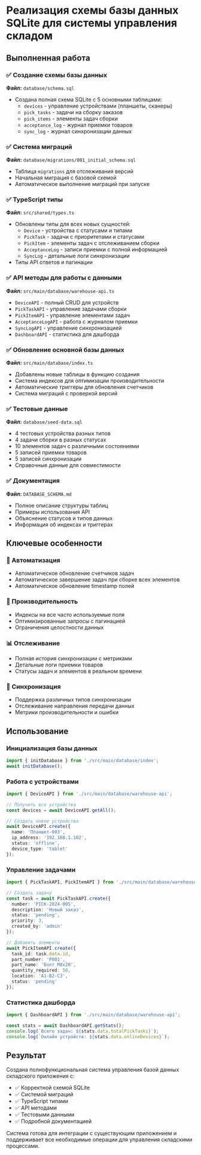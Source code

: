 # Реализация схемы базы данных SQLite для системы управления складом

## Выполненная работа

### ✅ Создание схемы базы данных

**Файл:** `database/schema.sql`
- Создана полная схема SQLite с 5 основными таблицами:
  - `devices` - управление устройствами (планшеты, сканеры)
  - `pick_tasks` - задачи на сборку заказов
  - `pick_items` - элементы задач сборки
  - `acceptance_log` - журнал приемки товаров
  - `sync_log` - журнал синхронизации данных

### ✅ Система миграций

**Файл:** `database/migrations/001_initial_schema.sql`
- Таблица `migrations` для отслеживания версий
- Начальная миграция с базовой схемой
- Автоматическое выполнение миграций при запуске

### ✅ TypeScript типы

**Файл:** `src/shared/types.ts`
- Обновлены типы для всех новых сущностей:
  - `Device` - устройства с статусами и типами
  - `PickTask` - задачи с приоритетами и статусами
  - `PickItem` - элементы задач с отслеживанием сборки
  - `AcceptanceLog` - записи приемки с полной информацией
  - `SyncLog` - детальные логи синхронизации
- Типы API ответов и пагинации

### ✅ API методы для работы с данными

**Файл:** `src/main/database/warehouse-api.ts`
- `DeviceAPI` - полный CRUD для устройств
- `PickTaskAPI` - управление задачами сборки
- `PickItemAPI` - управление элементами задач
- `AcceptanceLogAPI` - работа с журналом приемки
- `SyncLogAPI` - управление синхронизацией
- `DashboardAPI` - статистика для дашборда

### ✅ Обновление основной базы данных

**Файл:** `src/main/database/index.ts`
- Добавлены новые таблицы в функцию создания
- Система индексов для оптимизации производительности
- Автоматические триггеры для обновления счетчиков
- Система миграций с проверкой версий

### ✅ Тестовые данные

**Файл:** `database/seed-data.sql`
- 4 тестовых устройства разных типов
- 4 задачи сборки в разных статусах
- 10 элементов задач с различными состояниями
- 5 записей приемки товаров
- 5 записей синхронизации
- Справочные данные для совместимости

### ✅ Документация

**Файл:** `DATABASE_SCHEMA.md`
- Полное описание структуры таблиц
- Примеры использования API
- Объяснение статусов и типов данных
- Информация об индексах и триггерах

## Ключевые особенности

### 🔧 Автоматизация
- Автоматическое обновление счетчиков задач
- Автоматическое завершение задач при сборке всех элементов
- Автоматическое обновление timestamp полей

### 🚀 Производительность
- Индексы на все часто используемые поля
- Оптимизированные запросы с пагинацией
- Ограничения целостности данных

### 📊 Отслеживание
- Полная история синхронизации с метриками
- Детальные логи приемки товаров
- Статусы задач и элементов в реальном времени

### 🔄 Синхронизация
- Поддержка различных типов синхронизации
- Отслеживание направления передачи данных
- Метрики производительности и ошибки

## Использование

### Инициализация базы данных
```typescript
import { initDatabase } from './src/main/database/index';
await initDatabase();
```

### Работа с устройствами
```typescript
import { DeviceAPI } from './src/main/database/warehouse-api';

// Получить все устройства
const devices = await DeviceAPI.getAll();

// Создать новое устройство
await DeviceAPI.create({
  name: 'Планшет-003',
  ip_address: '192.168.1.102',
  status: 'offline',
  device_type: 'tablet'
});
```

### Управление задачами
```typescript
import { PickTaskAPI, PickItemAPI } from './src/main/database/warehouse-api';

// Создать задачу
const task = await PickTaskAPI.create({
  number: 'PICK-2024-005',
  description: 'Новый заказ',
  status: 'pending',
  priority: 3,
  created_by: 'admin'
});

// Добавить элементы
await PickItemAPI.create({
  task_id: task.data.id,
  part_number: 'P001',
  part_name: 'Болт М8x20',
  quantity_required: 50,
  location: 'A1-B2-C3',
  status: 'pending'
});
```

### Статистика дашборда
```typescript
import { DashboardAPI } from './src/main/database/warehouse-api';

const stats = await DashboardAPI.getStats();
console.log(`Всего задач: ${stats.data.totalPickTasks}`);
console.log(`Онлайн устройств: ${stats.data.onlineDevices}`);
```

## Результат

Создана полнофункциональная система управления базой данных складского приложения с:
- ✅ Корректной схемой SQLite 
- ✅ Системой миграций
- ✅ TypeScript типами
- ✅ API методами
- ✅ Тестовыми данными
- ✅ Подробной документацией

Система готова для интеграции с существующим приложением и поддерживает все необходимые операции для управления складскими процессами. 